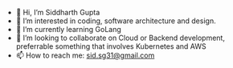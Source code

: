 - 👋 Hi, I’m Siddharth Gupta
- 👀 I’m interested in coding, software architecture and design.
- 🌱 I’m currently learning GoLang
- 💞️ I’m looking to collaborate on Cloud or Backend development, preferrable something that involves Kubernetes and AWS
- 📫 How to reach me: sid.sg31@gmail.com

<!---
sid063/sid063 is a ✨ special ✨ repository because its `README.md` (this file) appears on your GitHub profile.
You can click the Preview link to take a look at your changes.
--->
